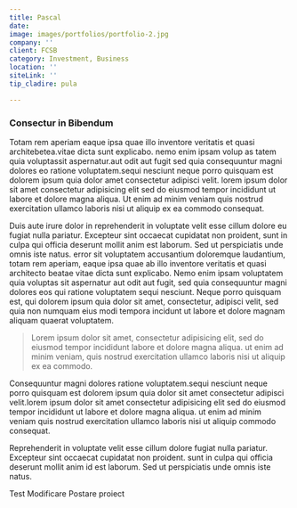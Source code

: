 ```yaml
---
title: Pascal
date: 
image: images/portfolios/portfolio-2.jpg
company: ''
client: FCSB
category: Investment, Business
location: ''
siteLink: ''
tip_cladire: pula

---
```

### Consectur in Bibendum

Totam rem aperiam eaque ipsa quae illo inventore veritatis et quasi architebetea.vitae dicta sunt
explicabo.
nemo enim ipsam volup as tatem quia voluptassit aspernatur.aut odit aut fugit sed quia consequuntur
magni dolores eo ratione voluptatem.sequi nesciunt neque porro quisquam est dolorem ipsum quia dolor
amet consectetur adipisci velit. lorem ipsum dolor sit amet consectetur adipisicing elit sed do eiusmod
tempor incididunt ut labore et dolore magna aliqua. Ut enim ad minim veniam quis nostrud exercitation
ullamco laboris nisi ut aliquip ex ea commodo consequat.

Duis aute irure dolor in reprehenderit in voluptate velit esse cillum dolore eu fugiat nulla pariatur.
Excepteur sint occaecat cupidatat non proident, sunt in culpa qui officia deserunt mollit anim est
laborum. Sed ut perspiciatis unde omnis iste natus. error sit voluptatem accusantium doloremque laudantium,
totam rem aperiam, eaque ipsa quae ab illo inventore veritatis et quasi architecto beatae vitae dicta
sunt explicabo. Nemo enim ipsam voluptatem quia voluptas sit aspernatur aut odit aut fugit, sed quia
consequuntur magni dolores eos qui ratione voluptatem sequi nesciunt. Neque porro quisquam est, qui
dolorem ipsum quia dolor sit amet, consectetur, adipisci velit, sed quia non numquam eius modi tempora
incidunt ut labore et dolore magnam aliquam quaerat voluptatem.

> Lorem ipsum dolor sit amet, consectetur adipisicing elit, sed do eiusmod tempor incididunt labore et dolore magna aliqua. ut enim ad minim veniam, quis nostrud exercitation ullamco laboris nisi ut aliquip ex ea commodo.

Consequuntur magni dolores ratione voluptatem.sequi nesciunt neque porro quisquam est dolorem ipsum quia
dolor sit amet consectetur adipisci velit.lorem ipsum dolor sit amet consectetur adipisicing elit
sed do eiusmod tempor incididunt ut labore et dolore magna aliqua. ut enim ad minim veniam quis nostrud
exercitation ullamco laboris nisi ut aliquip commodo consequat.

Reprehenderit in voluptate velit esse cillum dolore fugiat nulla pariatur. Excepteur sint occaecat
cupidatat
non proident. sunt in culpa qui officia deserunt mollit anim id est laborum. Sed ut perspiciatis
unde omnis iste natus.

Test Modificare Postare proiect